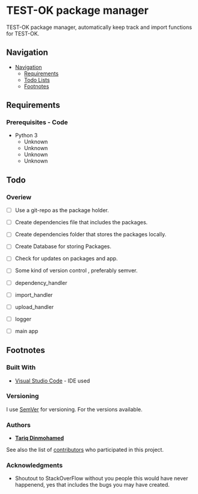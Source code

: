 # TEST-OK package manager
TEST-OK package manager, automatically keep track and import functions for TEST-OK. 

<!-- TOC -->
## Navigation
- [Navigation](#Navigation)
    - [Requirements](#Requirements)
    - [Todo Lists](#Todo)
    - [Footnotes](#Footnotes)
<!-- /TOC -->

## Requirements
### Prerequisites - Code
- Python 3
    - Unknown
    - Unknown
    - Unknown
    - Unknown

## Todo
### Overiew
- [ ] Use a git-repo as the package holder.
- [ ] Create dependencies file that includes the packages.
- [ ] Create dependencies folder that stores the packages locally.
- [ ] Create Database for storing Packages.
- [ ] Check for updates on packages and app.
- [ ] Some kind of version control , preferably semver.
- [ ] dependency_handler
- [ ] import_handler
- [ ] upload_handler
- [ ] logger
- [ ] main app



## Footnotes
### Built With

* [Visual Studio Code](https://code.visualstudio.com/) - IDE used

### Versioning

I use [SemVer](http://semver.org/) for versioning. For the versions available.

### Authors

* [**Tariq Dinmohamed**](https://github.com/Flixis)

See also the list of [contributors](https://github.com/Flixis/TEST-OK-Package-manager/contributors) who participated in this project.

### Acknowledgments

* Shoutout to StackOverFlow without you people this would have never happenend, yes that includes the bugs you may have created.




